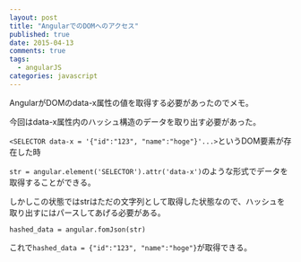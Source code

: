 ```yaml
---
layout: post
title: "AngularでのDOMへのアクセス"
published: true
date: 2015-04-13
comments: true
tags: 
  - angularJS
categories: javascript
---
```


AngularがDOMのdata-x属性の値を取得する必要があったのでメモ。  
  
今回はdata-x属性内のハッシュ構造のデータを取り出す必要があった。  
  
`<SELECTOR data-x = '{"id":"123", "name":"hoge"}'...>`というDOM要素が存在した時  
  
`str = angular.element('SELECTOR').attr('data-x')`のような形式でデータを取得することができる。  
  
しかしこの状態ではstrはただの文字列として取得した状態なので、ハッシュを取り出すにはパースしてあげる必要がある。  
  
`hashed_data = angular.fomJson(str)`  
  
これで`hashed_data = {"id":"123", "name":"hoge"}`が取得できる。

